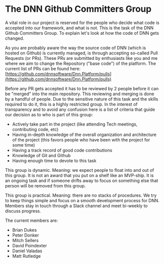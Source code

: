 # The DNN Github Committers Group

A vital role in our project is reserved for the people who decide what code is accepted into our framework, and what 
is not. This is the task of the DNN Github Committers Group. To explain let's look at how the code of DNN gets changed.

As you are probably aware the way the source code of DNN (which is hosted on Github)
is currently managed, is through accepting so-called Pull Requests (or PRs). These PRs are submitted by
enthusiasts like you and me where we aim to change the Repository ("base code") of the platform. The current list
of PRs can be found here: [https://github.com/dnnsoftware/Dnn.Platform/pulls](https://github.com/dnnsoftware/Dnn.Platform/pulls)

Before any PR gets accepted it has to be reviewed by 2 people before it can be "merged" into the main repository. 
This reviewing and merging is done by a handful of people. 
Due to the sensitive nature of this task and the skills required to do it, this is a highly restricted group.
In the interest of transparency and to avoid any confusion here is a list of criteria that guide our decision as to who is part of this group:

- Actively take part in the project (like attending Tech meetings, contributing code, etc)
- Having in-depth knowledge of the overall organization and architecture of the project (this favors people who have been with the project for some time)
- Having a track record of good code contributions
- Knowledge of Git and Github
- Having enough time to devote to this task

This group is dynamic. Meaning: we expect people to float into and out of this group. 
It is not an award that you put on a shelf like an MVP-ship.
It is an ongoing task and if someone drifts away to focus on something else that person will be removed from this group.

This group is practical. Meaning: there are no stacks of procedures. 
We try to keep things simple and focus on a smooth development process for DNN.
Members stay in touch through a Slack channel and meet
bi-weekly to discuss progress.

The current members are:
- Brian Dukes
- Peter Donker
- Mitch Sellers
- David Poindexter
- Daniel Valadas
- Matt Rutledge

